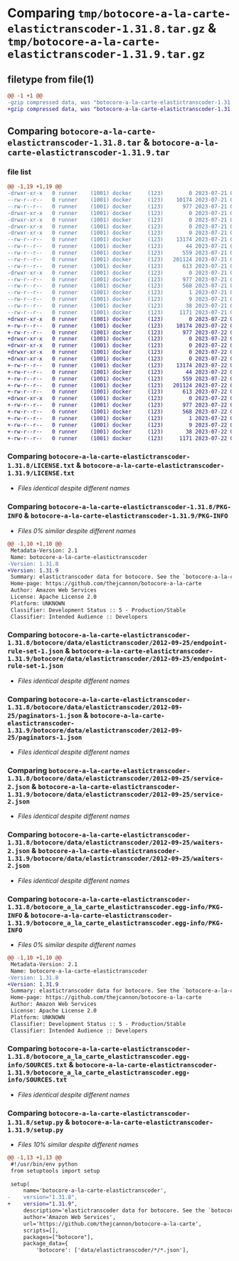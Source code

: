 # Comparing `tmp/botocore-a-la-carte-elastictranscoder-1.31.8.tar.gz` & `tmp/botocore-a-la-carte-elastictranscoder-1.31.9.tar.gz`

## filetype from file(1)

```diff
@@ -1 +1 @@
-gzip compressed data, was "botocore-a-la-carte-elastictranscoder-1.31.8.tar", last modified: Fri Jul 21 01:21:30 2023, max compression
+gzip compressed data, was "botocore-a-la-carte-elastictranscoder-1.31.9.tar", last modified: Sat Jul 22 01:20:32 2023, max compression
```

## Comparing `botocore-a-la-carte-elastictranscoder-1.31.8.tar` & `botocore-a-la-carte-elastictranscoder-1.31.9.tar`

### file list

```diff
@@ -1,19 +1,19 @@
-drwxr-xr-x   0 runner    (1001) docker     (123)        0 2023-07-21 01:21:30.179086 botocore-a-la-carte-elastictranscoder-1.31.8/
--rw-r--r--   0 runner    (1001) docker     (123)    10174 2023-07-21 01:21:29.000000 botocore-a-la-carte-elastictranscoder-1.31.8/LICENSE.txt
--rw-r--r--   0 runner    (1001) docker     (123)      977 2023-07-21 01:21:30.179086 botocore-a-la-carte-elastictranscoder-1.31.8/PKG-INFO
-drwxr-xr-x   0 runner    (1001) docker     (123)        0 2023-07-21 01:21:30.179086 botocore-a-la-carte-elastictranscoder-1.31.8/botocore/
-drwxr-xr-x   0 runner    (1001) docker     (123)        0 2023-07-21 01:21:30.179086 botocore-a-la-carte-elastictranscoder-1.31.8/botocore/data/
-drwxr-xr-x   0 runner    (1001) docker     (123)        0 2023-07-21 01:21:30.179086 botocore-a-la-carte-elastictranscoder-1.31.8/botocore/data/elastictranscoder/
-drwxr-xr-x   0 runner    (1001) docker     (123)        0 2023-07-21 01:21:30.179086 botocore-a-la-carte-elastictranscoder-1.31.8/botocore/data/elastictranscoder/2012-09-25/
--rw-r--r--   0 runner    (1001) docker     (123)    13174 2023-07-21 01:21:06.000000 botocore-a-la-carte-elastictranscoder-1.31.8/botocore/data/elastictranscoder/2012-09-25/endpoint-rule-set-1.json
--rw-r--r--   0 runner    (1001) docker     (123)       44 2023-07-21 01:21:06.000000 botocore-a-la-carte-elastictranscoder-1.31.8/botocore/data/elastictranscoder/2012-09-25/examples-1.json
--rw-r--r--   0 runner    (1001) docker     (123)      559 2023-07-21 01:21:06.000000 botocore-a-la-carte-elastictranscoder-1.31.8/botocore/data/elastictranscoder/2012-09-25/paginators-1.json
--rw-r--r--   0 runner    (1001) docker     (123)   201124 2023-07-21 01:21:06.000000 botocore-a-la-carte-elastictranscoder-1.31.8/botocore/data/elastictranscoder/2012-09-25/service-2.json
--rw-r--r--   0 runner    (1001) docker     (123)      613 2023-07-21 01:21:06.000000 botocore-a-la-carte-elastictranscoder-1.31.8/botocore/data/elastictranscoder/2012-09-25/waiters-2.json
-drwxr-xr-x   0 runner    (1001) docker     (123)        0 2023-07-21 01:21:30.179086 botocore-a-la-carte-elastictranscoder-1.31.8/botocore_a_la_carte_elastictranscoder.egg-info/
--rw-r--r--   0 runner    (1001) docker     (123)      977 2023-07-21 01:21:30.000000 botocore-a-la-carte-elastictranscoder-1.31.8/botocore_a_la_carte_elastictranscoder.egg-info/PKG-INFO
--rw-r--r--   0 runner    (1001) docker     (123)      568 2023-07-21 01:21:30.000000 botocore-a-la-carte-elastictranscoder-1.31.8/botocore_a_la_carte_elastictranscoder.egg-info/SOURCES.txt
--rw-r--r--   0 runner    (1001) docker     (123)        1 2023-07-21 01:21:30.000000 botocore-a-la-carte-elastictranscoder-1.31.8/botocore_a_la_carte_elastictranscoder.egg-info/dependency_links.txt
--rw-r--r--   0 runner    (1001) docker     (123)        9 2023-07-21 01:21:30.000000 botocore-a-la-carte-elastictranscoder-1.31.8/botocore_a_la_carte_elastictranscoder.egg-info/top_level.txt
--rw-r--r--   0 runner    (1001) docker     (123)       38 2023-07-21 01:21:30.179086 botocore-a-la-carte-elastictranscoder-1.31.8/setup.cfg
--rw-r--r--   0 runner    (1001) docker     (123)     1171 2023-07-21 01:21:29.000000 botocore-a-la-carte-elastictranscoder-1.31.8/setup.py
+drwxr-xr-x   0 runner    (1001) docker     (123)        0 2023-07-22 01:20:32.545036 botocore-a-la-carte-elastictranscoder-1.31.9/
+-rw-r--r--   0 runner    (1001) docker     (123)    10174 2023-07-22 01:20:32.000000 botocore-a-la-carte-elastictranscoder-1.31.9/LICENSE.txt
+-rw-r--r--   0 runner    (1001) docker     (123)      977 2023-07-22 01:20:32.545036 botocore-a-la-carte-elastictranscoder-1.31.9/PKG-INFO
+drwxr-xr-x   0 runner    (1001) docker     (123)        0 2023-07-22 01:20:32.545036 botocore-a-la-carte-elastictranscoder-1.31.9/botocore/
+drwxr-xr-x   0 runner    (1001) docker     (123)        0 2023-07-22 01:20:32.545036 botocore-a-la-carte-elastictranscoder-1.31.9/botocore/data/
+drwxr-xr-x   0 runner    (1001) docker     (123)        0 2023-07-22 01:20:32.545036 botocore-a-la-carte-elastictranscoder-1.31.9/botocore/data/elastictranscoder/
+drwxr-xr-x   0 runner    (1001) docker     (123)        0 2023-07-22 01:20:32.545036 botocore-a-la-carte-elastictranscoder-1.31.9/botocore/data/elastictranscoder/2012-09-25/
+-rw-r--r--   0 runner    (1001) docker     (123)    13174 2023-07-22 01:20:09.000000 botocore-a-la-carte-elastictranscoder-1.31.9/botocore/data/elastictranscoder/2012-09-25/endpoint-rule-set-1.json
+-rw-r--r--   0 runner    (1001) docker     (123)       44 2023-07-22 01:20:09.000000 botocore-a-la-carte-elastictranscoder-1.31.9/botocore/data/elastictranscoder/2012-09-25/examples-1.json
+-rw-r--r--   0 runner    (1001) docker     (123)      559 2023-07-22 01:20:09.000000 botocore-a-la-carte-elastictranscoder-1.31.9/botocore/data/elastictranscoder/2012-09-25/paginators-1.json
+-rw-r--r--   0 runner    (1001) docker     (123)   201124 2023-07-22 01:20:09.000000 botocore-a-la-carte-elastictranscoder-1.31.9/botocore/data/elastictranscoder/2012-09-25/service-2.json
+-rw-r--r--   0 runner    (1001) docker     (123)      613 2023-07-22 01:20:09.000000 botocore-a-la-carte-elastictranscoder-1.31.9/botocore/data/elastictranscoder/2012-09-25/waiters-2.json
+drwxr-xr-x   0 runner    (1001) docker     (123)        0 2023-07-22 01:20:32.545036 botocore-a-la-carte-elastictranscoder-1.31.9/botocore_a_la_carte_elastictranscoder.egg-info/
+-rw-r--r--   0 runner    (1001) docker     (123)      977 2023-07-22 01:20:32.000000 botocore-a-la-carte-elastictranscoder-1.31.9/botocore_a_la_carte_elastictranscoder.egg-info/PKG-INFO
+-rw-r--r--   0 runner    (1001) docker     (123)      568 2023-07-22 01:20:32.000000 botocore-a-la-carte-elastictranscoder-1.31.9/botocore_a_la_carte_elastictranscoder.egg-info/SOURCES.txt
+-rw-r--r--   0 runner    (1001) docker     (123)        1 2023-07-22 01:20:32.000000 botocore-a-la-carte-elastictranscoder-1.31.9/botocore_a_la_carte_elastictranscoder.egg-info/dependency_links.txt
+-rw-r--r--   0 runner    (1001) docker     (123)        9 2023-07-22 01:20:32.000000 botocore-a-la-carte-elastictranscoder-1.31.9/botocore_a_la_carte_elastictranscoder.egg-info/top_level.txt
+-rw-r--r--   0 runner    (1001) docker     (123)       38 2023-07-22 01:20:32.545036 botocore-a-la-carte-elastictranscoder-1.31.9/setup.cfg
+-rw-r--r--   0 runner    (1001) docker     (123)     1171 2023-07-22 01:20:32.000000 botocore-a-la-carte-elastictranscoder-1.31.9/setup.py
```

### Comparing `botocore-a-la-carte-elastictranscoder-1.31.8/LICENSE.txt` & `botocore-a-la-carte-elastictranscoder-1.31.9/LICENSE.txt`

 * *Files identical despite different names*

### Comparing `botocore-a-la-carte-elastictranscoder-1.31.8/PKG-INFO` & `botocore-a-la-carte-elastictranscoder-1.31.9/PKG-INFO`

 * *Files 0% similar despite different names*

```diff
@@ -1,10 +1,10 @@
 Metadata-Version: 2.1
 Name: botocore-a-la-carte-elastictranscoder
-Version: 1.31.8
+Version: 1.31.9
 Summary: elastictranscoder data for botocore. See the `botocore-a-la-carte` package for more info.
 Home-page: https://github.com/thejcannon/botocore-a-la-carte
 Author: Amazon Web Services
 License: Apache License 2.0
 Platform: UNKNOWN
 Classifier: Development Status :: 5 - Production/Stable
 Classifier: Intended Audience :: Developers
```

### Comparing `botocore-a-la-carte-elastictranscoder-1.31.8/botocore/data/elastictranscoder/2012-09-25/endpoint-rule-set-1.json` & `botocore-a-la-carte-elastictranscoder-1.31.9/botocore/data/elastictranscoder/2012-09-25/endpoint-rule-set-1.json`

 * *Files identical despite different names*

### Comparing `botocore-a-la-carte-elastictranscoder-1.31.8/botocore/data/elastictranscoder/2012-09-25/paginators-1.json` & `botocore-a-la-carte-elastictranscoder-1.31.9/botocore/data/elastictranscoder/2012-09-25/paginators-1.json`

 * *Files identical despite different names*

### Comparing `botocore-a-la-carte-elastictranscoder-1.31.8/botocore/data/elastictranscoder/2012-09-25/service-2.json` & `botocore-a-la-carte-elastictranscoder-1.31.9/botocore/data/elastictranscoder/2012-09-25/service-2.json`

 * *Files identical despite different names*

### Comparing `botocore-a-la-carte-elastictranscoder-1.31.8/botocore/data/elastictranscoder/2012-09-25/waiters-2.json` & `botocore-a-la-carte-elastictranscoder-1.31.9/botocore/data/elastictranscoder/2012-09-25/waiters-2.json`

 * *Files identical despite different names*

### Comparing `botocore-a-la-carte-elastictranscoder-1.31.8/botocore_a_la_carte_elastictranscoder.egg-info/PKG-INFO` & `botocore-a-la-carte-elastictranscoder-1.31.9/botocore_a_la_carte_elastictranscoder.egg-info/PKG-INFO`

 * *Files 0% similar despite different names*

```diff
@@ -1,10 +1,10 @@
 Metadata-Version: 2.1
 Name: botocore-a-la-carte-elastictranscoder
-Version: 1.31.8
+Version: 1.31.9
 Summary: elastictranscoder data for botocore. See the `botocore-a-la-carte` package for more info.
 Home-page: https://github.com/thejcannon/botocore-a-la-carte
 Author: Amazon Web Services
 License: Apache License 2.0
 Platform: UNKNOWN
 Classifier: Development Status :: 5 - Production/Stable
 Classifier: Intended Audience :: Developers
```

### Comparing `botocore-a-la-carte-elastictranscoder-1.31.8/botocore_a_la_carte_elastictranscoder.egg-info/SOURCES.txt` & `botocore-a-la-carte-elastictranscoder-1.31.9/botocore_a_la_carte_elastictranscoder.egg-info/SOURCES.txt`

 * *Files identical despite different names*

### Comparing `botocore-a-la-carte-elastictranscoder-1.31.8/setup.py` & `botocore-a-la-carte-elastictranscoder-1.31.9/setup.py`

 * *Files 10% similar despite different names*

```diff
@@ -1,13 +1,13 @@
 #!/usr/bin/env python
 from setuptools import setup
 
 setup(
     name='botocore-a-la-carte-elastictranscoder',
-    version="1.31.8",
+    version="1.31.9",
     description='elastictranscoder data for botocore. See the `botocore-a-la-carte` package for more info.',
     author='Amazon Web Services',
     url='https://github.com/thejcannon/botocore-a-la-carte',
     scripts=[],
     packages=["botocore"],
     package_data={
         'botocore': ['data/elastictranscoder/*/*.json'],
```

